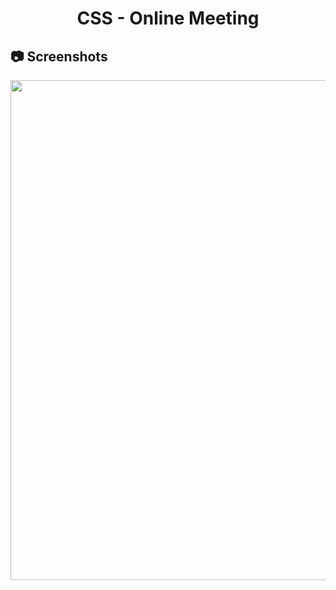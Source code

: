 <h1 align="center">
   CSS - Online Meeting
</h1>

<h2>
📷 Screenshots
</h2>

<p align="center">
  <img src="https://github.com/ozkannbuyuk/css-exercises/assets/111967202/621a0557-aff7-4603-8ac6-cb20b089a16f" width="800" />
</p>
